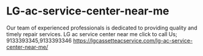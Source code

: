 # LG-ac-service-center-near-me
Our team of experienced professionals is dedicated to providing quality and timely repair services. LG ac service center near me click to call Us; 9133393345,9133393346  https://lgcassetteacservice.com/lg-ac-service-center-near-me/
